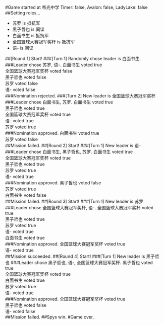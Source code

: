 #Game started at 帝光中学
Timer: false, Avalon: false, LadyLake: false
##Setting roles...
+ 苏罗 is 抵抗军
+ 黑子哲也 is 间谍
+ 白面书生 is 抵抗军
+ 全国篮球大赛冠军奖杯 is 抵抗军
+ 语- is 间谍


##[Round 1] Start!
###[Turn 1] Randomly chose leader is 白面书生.
###Leader chose 苏罗, 语-.
白面书生 voted true  
全国篮球大赛冠军奖杯 voted false  
黑子哲也 voted false  
苏罗 voted false  
语- voted false  
###Nomination rejected.
###[Turn 2] New leader is 全国篮球大赛冠军奖杯
###Leader chose 白面书生, 苏罗.
白面书生 voted true  
黑子哲也 voted true  
全国篮球大赛冠军奖杯 voted true  
语- voted true  
苏罗 voted true  
###Nomination approved.
白面书生 voted true  
苏罗 voted false  
##Mission failed.
##[Round 2] Start!
###[Turn 1] New leader is 语-
###Leader chose 白面书生, 黑子哲也, 苏罗.
白面书生 voted true  
全国篮球大赛冠军奖杯 voted true  
黑子哲也 voted true  
苏罗 voted true  
语- voted true  
###Nomination approved.
黑子哲也 voted false  
苏罗 voted true  
白面书生 voted false  
##Mission failed.
##[Round 3] Start!
###[Turn 1] New leader is 苏罗
###Leader chose 全国篮球大赛冠军奖杯, 语-.
全国篮球大赛冠军奖杯 voted true  
黑子哲也 voted true  
苏罗 voted true  
语- voted true  
白面书生 voted true  
###Nomination approved.
全国篮球大赛冠军奖杯 voted true  
语- voted true  
##Mission succeeded.
##[Round 4] Start!
###[Turn 1] New leader is 黑子哲也
###Leader chose 黑子哲也, 语-, 全国篮球大赛冠军奖杯.
黑子哲也 voted true  
全国篮球大赛冠军奖杯 voted true  
白面书生 voted true  
苏罗 voted true  
语- voted true  
###Nomination approved.
全国篮球大赛冠军奖杯 voted true  
黑子哲也 voted false  
语- voted false  
##Mission failed.
##Spys win.
#Game over.
